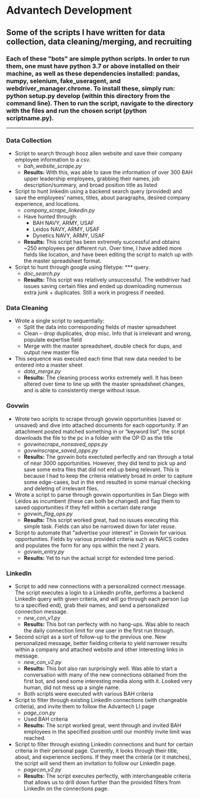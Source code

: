 # Advantech Development

## Some of the scripts I have written for data collection, data cleaning/merging, and recruiting

### Each of these "bots" are simple python scripts. In order to run them, one must have python 3.7 or above installed on their machine, as well as these dependencies installed: pandas, numpy, selenium, fake_useragent, and webdriver_manager.chrome. To install these, simply run: python setup.py develop (within this directory from the command line). Then to run the script, navigate to the directory with the files and run the chosen script (python scriptname.py).
---

### Data Collection
- Script to search through booz allen website and save their company employee information to a csv. 
   - *bah_website_scrape.py*
   - **Results:** With this, was able to save the information of over 300 BAH upper leadership employees, grabbing their names, job description/summary, and broad position title as listed
- Script to hunt linkedin using a backend search query (provided) and save the employees’ names, titles, about paragraphs, desired company experience, and locations. <br>
   - *company_scrape_linkedin.py*<br>
   - Have hunted through: 
      - BAH NAVY, ARMY, USAF 
      - Leidos NAVY, ARMY, USAF 
      - Dynetics NAVY, ARMY, USAF 
   - **Results:** This script has been extremely successful and obtains ~250 employees per different run. Over time, I have added more fields like location, and have been editing the script to match up with the master spreadsheet format. 
- Script to hunt through google using filetype: *** query.
   - *doc_search.py*
   - **Results:** This script was relatively unsuccessful. The webdriver had issues saving certain files and ended up downloading numerous extra junk + duplicates. Still a work in progress if needed.

### Data Cleaning
- Wrote a single script to sequentially: 
   - Split the data into corresponding fields of master spreadsheet 
   - Clean – drop duplicates, drop misc. Info that is irrelevant and wrong, populate expertise field 
   - Merge with the master spreadsheet, double check for dups, and output new master file 
- This sequence was executed each time that new data needed to be entered into a master sheet 
   - *data_merge.py*
   - **Results:** The cleaning process works extremely well. It has been altered over time to line up with the master spreadsheet changes, and is able to consistently merge without issue.
   
### Govwin
- Wrote two scripts to scrape through govwin opportunities (saved or unsaved) and dive into attached documents for each opportunity. If an attachment posted matched something in or “keyword list”, the script downloads the file to the pc in a folder with the OP ID as the title 
   - *govwinscrape_nonsaved_opps.py*
   - *govwinscrape_saved_opps.py*
   - **Results:** The govwin bots exectuted perfectly and ran through a total of near 3000 opportunities. However, they did tend to pick up and save some extra files that did not end up being relevant. This is because I had to keep the criteria relatively broad in order to capture some edge-cases, but in the end resulted in some manual checking and deleting of irrelevant files. 
- Wrote a script to parse through govwin opportunities in San Diego with Leidos as incumbent (these can both be changed) and flag them to saved opportunities if they fell within a certain date range  
   - *govwin_flag_ops.py*
   - **Results:** This script worked great, had no issues executing this simple task. Fields can also be narrowed down for later reuse. 
- Script to automate that "advertise your interest" in Govwin for various opportunities. Fields by various provided criteria such as NAICS codes and populates the form for any ops within the next 2 years.
   - *govwin_entry.py*
   - **Results:** Yet to run the actual script for extended time period.

### LinkedIn
- Script to add new connections with a personalized connect message. The script executes a login to a LinkedIn profile, performs a backend LinkedIn query with given criteria, and will go through each person (up to a specified end), grab their names, and send a personalized connection message. 
   - *new_con_v1.py*
   - **Results:** This bot ran perfecty with no hang-ups. Was able to reach the daily connection limit for one user in the first run through.
- Second script as a sort of follow-up to the previous one. New personalized message, better fielding criteria to yield narrower results within a company and attached website and other interesting links in message.  
   - *new_con_v2.py*
   - **Results:** This bot also ran surprisingly well. Was able to start a conversation with many of the new connections obtained from the first bot, and send some interesting media along with it. Looked very human, did not mess up a single name. 
   - Both scripts were executed with various BAH criteria 
- Script to filter through existing LinkedIn connections (with changeable criteria), and invite them to follow the Advantech LI page 
   - *page_con.py*
   - Used BAH criteria
   - **Results:** The script worked great, went through and invited BAH employees in the specified position until our monthly invite limit was reached. 
- Script to filter through existing Linkedin connections and hunt for certain criteria in their personal page. Currently, it looks through their title, about, and experience sections. If they meet the criteria (or it matches), the script will send them an invitation to follow our LinkedIn page.
   - *pagecon_v2.py*
   - **Results:** The script executes perfectly, with interchangeable criteria that  allows us to drill down further than the provided filters from LinkedIn on the connections page. 
